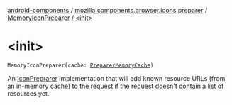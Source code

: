 [android-components](../../index.md) / [mozilla.components.browser.icons.preparer](../index.md) / [MemoryIconPreparer](index.md) / [&lt;init&gt;](./-init-.md)

# &lt;init&gt;

`MemoryIconPreparer(cache: `[`PreparerMemoryCache`](-preparer-memory-cache/index.md)`)`

An [IconPreprarer](../-icon-preprarer/index.md) implementation that will add known resource URLs (from an in-memory cache) to the request if the
request doesn't contain a list of resources yet.

